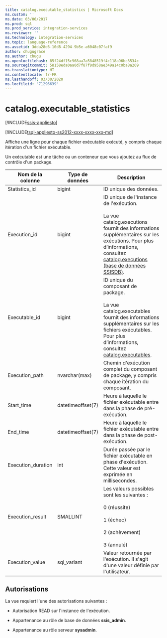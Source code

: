 ```yaml
---
title: catalog.executable_statistics | Microsoft Docs
ms.custom: ''
ms.date: 03/06/2017
ms.prod: sql
ms.prod_service: integration-services
ms.reviewer: ''
ms.technology: integration-services
ms.topic: language-reference
ms.assetid: 3dda28d6-10d8-4294-9b5e-a6048c07faf9
author: chugugrace
ms.author: chugu
ms.openlocfilehash: 85f24df15c968aa7a5848519f4c118a96bc3534c
ms.sourcegitcommit: 58158eda0aa0d7f87f9d958ae349a14c0ba8a209
ms.translationtype: HT
ms.contentlocale: fr-FR
ms.lasthandoff: 03/30/2020
ms.locfileid: "71296639"
---
```

# <a name="catalogexecutable_statistics"></a>catalog.executable_statistics 

[!INCLUDE[ssis-appliesto](../../includes/ssis-appliesto-ssvrpluslinux-asdb-asdw-xxx.md)]


[!INCLUDE[tsql-appliesto-ss2012-xxxx-xxxx-xxx-md](../../includes/tsql-appliesto-ss2012-xxxx-xxxx-xxx-md.md)]

  Affiche une ligne pour chaque fichier exécutable exécuté, y compris chaque itération d'un fichier exécutable.  
  
 Un exécutable est une tâche ou un conteneur que vous ajoutez au flux de contrôle d'un package.  
  
|Nom de la colonne|Type de données|Description|  
|-----------------|---------------|-----------------|  
|Statistics_id|bigint|ID unique des données.|  
|Execution_id|bigint|ID unique de l'instance de l'exécution.<br /><br /> La vue catalog.executions fournit des informations supplémentaires sur les exécutions. Pour plus d’informations, consultez [catalog.executions &#40;base de données SSISDB&#41;](../../integration-services/system-views/catalog-executions-ssisdb-database.md).|  
|Executable_id|bigint|ID unique du composant de package.<br /><br /> La vue catalog.executables fournit des informations supplémentaires sur les fichiers exécutables. Pour plus d’informations, consultez [catalog.executables](../../integration-services/system-views/catalog-executables.md).|  
|Execution_path|nvarchar(max)|Chemin d'exécution complet du composant de package, y compris chaque itération du composant.|  
|Start_time|datetimeoffset(7)|Heure à laquelle le fichier exécutable entre dans la phase de pré-exécution.|  
|End_time|datetimeoffset(7)|Heure à laquelle le fichier exécutable entre dans la phase de post-exécution.|  
|Execution_duration|int|Durée passée par le fichier exécutable en phase d'exécution. Cette valeur est exprimée en millisecondes.|  
|Execution_result|SMALLINT|Les valeurs possibles sont les suivantes :<br /><br /> 0 (réussite)<br /><br /> 1 (échec)<br /><br /> 2 (achèvement)<br /><br /> 3 (annulé)|  
|Execution_value|sql_variant|Valeur retournée par l'exécution. Il s'agit d'une valeur définie par l'utilisateur.|  
  
## <a name="permissions"></a>Autorisations  
 La vue requiert l'une des autorisations suivantes :  
  
-   Autorisation READ sur l'instance de l'exécution.  
  
-   Appartenance au rôle de base de données **ssis_admin**.  
  
-   Appartenance au rôle serveur **sysadmin**.  
  
  

